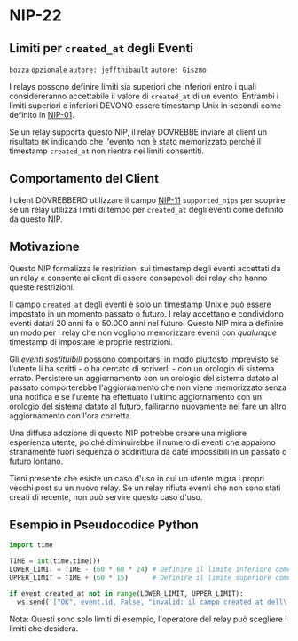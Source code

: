 # NIP-22

## Limiti per `created_at` degli Eventi

`bozza` `opzionale` `autore: jeffthibault` `autore: Giszmo`

I relays possono definire limiti sia superiori che inferiori entro i quali considereranno accettabile il valore di `created_at` di un evento. Entrambi i limiti superiori e inferiori DEVONO essere timestamp Unix in secondi come definito in [NIP-01](01.md).

Se un relay supporta questo NIP, il relay DOVREBBE inviare al client un risultato `OK` indicando che l'evento non è stato memorizzato perché il timestamp `created_at` non rientra nei limiti consentiti.

## Comportamento del Client

I client DOVREBBERO utilizzare il campo [NIP-11](11.md) `supported_nips` per scoprire se un relay utilizza limiti di tempo per `created_at` degli eventi come definito da questo NIP.

## Motivazione

Questo NIP formalizza le restrizioni sui timestamp degli eventi accettati da un relay e consente ai client di essere consapevoli dei relay che hanno queste restrizioni.

Il campo `created_at` degli eventi è solo un timestamp Unix e può essere impostato in un momento passato o futuro. I relay accettano e condividono eventi datati 20 anni fa o 50.000 anni nel futuro. Questo NIP mira a definire un modo per i relay che non vogliono memorizzare eventi con *qualunque* timestamp di impostare le proprie restrizioni.

Gli _eventi sostituibili_ possono comportarsi in modo piuttosto imprevisto se l'utente li ha scritti - o ha cercato di scriverli - con un orologio di sistema errato. Persistere un aggiornamento con un orologio del sistema datato al passato comporterebbe l'aggiornamento che non viene memorizzato senza una notifica e se l'utente ha effettuato l'ultimo aggiornamento con un orologio del sistema datato al futuro, falliranno nuovamente nel fare un altro aggiornamento con l'ora corretta.

Una diffusa adozione di questo NIP potrebbe creare una migliore esperienza utente, poiché diminuirebbe il numero di eventi che appaiono stranamente fuori sequenza o addirittura da date impossibili in un passato o futuro lontano.

Tieni presente che esiste un caso d'uso in cui un utente migra i propri vecchi post su un nuovo relay. Se un relay rifiuta eventi che non sono stati creati di recente, non può servire questo caso d'uso.

## Esempio in Pseudocodice Python

```python
import time

TIME = int(time.time())
LOWER_LIMIT = TIME - (60 * 60 * 24) # Definire il limite inferiore come 1 giorno nel passato
UPPER_LIMIT = TIME + (60 * 15)      # Definire il limite superiore come 15 minuti nel futuro

if event.created_at not in range(LOWER_LIMIT, UPPER_LIMIT):
  ws.send('["OK", event.id, False, "invalid: il campo created_at dell\'evento è fuori dal range accettabile (-24h, +15min) per questo relay"]')
```

Nota: Questi sono solo limiti di esempio, l'operatore del relay può scegliere i limiti che desidera.